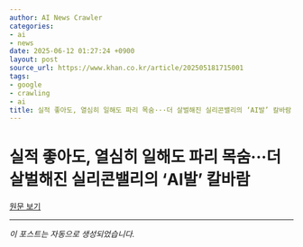 ```yaml
---
author: AI News Crawler
categories:
- ai
- news
date: 2025-06-12 01:27:24 +0900
layout: post
source_url: https://www.khan.co.kr/article/202505181715001
tags:
- google
- crawling
- ai
title: 실적 좋아도, 열심히 일해도 파리 목숨···더 살벌해진 실리콘밸리의 ‘AI발’ 칼바람
---
```


# 실적 좋아도, 열심히 일해도 파리 목숨···더 살벌해진 실리콘밸리의 ‘AI발’ 칼바람

[원문 보기](https://www.khan.co.kr/article/202505181715001)

---
*이 포스트는 자동으로 생성되었습니다.*
